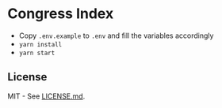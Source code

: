 # Congress Index

* Copy `.env.example` to `.env` and fill the variables accordingly
* `yarn install`
* `yarn start`

## License

MIT - See [LICENSE.md](LICENSE.md).
